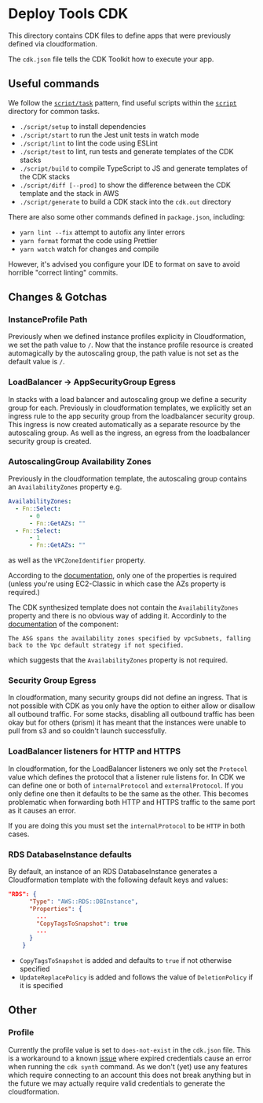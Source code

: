 # Deploy Tools CDK

This directory contains CDK files to define apps that were previously defined
via cloudformation.

The `cdk.json` file tells the CDK Toolkit how to execute your app.

## Useful commands
We follow the [`script/task`](https://github.com/github/scripts-to-rule-them-all) pattern,
find useful scripts within the [`script`](./script) directory for common tasks.

- `./script/setup` to install dependencies
- `./script/start` to run the Jest unit tests in watch mode
- `./script/lint` to lint the code using ESLint
- `./script/test` to lint, run tests and generate templates of the CDK stacks
- `./script/build` to compile TypeScript to JS and generate templates of the CDK stacks
- `./script/diff [--prod]` to show the difference between the CDK template and the stack in AWS
- `./script/generate` to build a CDK stack into the `cdk.out` directory

There are also some other commands defined in `package.json`, including:
- `yarn lint --fix` attempt to autofix any linter errors
- `yarn format` format the code using Prettier
- `yarn watch` watch for changes and compile

However, it's advised you configure your IDE to format on save to avoid horrible "correct linting" commits.

## Changes & Gotchas

### InstanceProfile Path

Previously when we defined instance profiles explicity in Cloudformation, we set the path value to `/`.
Now that the instance profile resource is created automagically by the autoscaling group,
the path value is not set as the default value is `/`.

### LoadBalancer -> AppSecurityGroup Egress

In stacks with a load balancer and autoscaling group we define a security group for each. Previously in
cloudformation templates, we explicitly set an ingress rule to the app security group from the loadbalancer
security group. This ingress is now created automatically as a separate resource by the autoscaling group.
As well as the ingress, an egress from the loadbalancer security group is created.

### AutoscalingGroup Availability Zones

Previously in the cloudformation template, the autoscaling group contains an `AvailabilityZones` property e.g.

```yaml
AvailabilityZones:
  - Fn::Select:
      - 0
      - Fn::GetAZs: ""
  - Fn::Select:
      - 1
      - Fn::GetAZs: ""
```

as well as the `VPCZoneIdentifier` property.

According to the [documentation](https://docs.aws.amazon.com/AWSCloudFormation/latest/UserGuide/aws-properties-as-group.html#cfn-as-group-availabilityzones), only one of the properties is required (unless you're using EC2-Classic in which case the AZs property is required.)

The CDK synthesized template does not contain the `AvailabilityZones` property and there is no obvious way of adding it. Accordinly to the
[documentation](https://docs.aws.amazon.com/cdk/api/latest/docs/@aws-cdk_aws-autoscaling.AutoScalingGroup.html) of the component:

```
The ASG spans the availability zones specified by vpcSubnets, falling back to the Vpc default strategy if not specified.
```

which suggests that the `AvailabilityZones` property is not required.

### Security Group Egress

In cloudformation, many security groups did not define an ingress. That is not possible with CDK as you
only have the option to either allow or disallow all outbound traffic. For some stacks, disabling
all outbound traffic has been okay but for others (prism) it has meant that the instances were unable to
pull from s3 and so couldn't launch successfully.

### LoadBalancer listeners for HTTP and HTTPS

In cloudformation, for the LoadBalancer listeners we only set the `Protocol` value which defines the
protocol that a listener rule listens for. In CDK we can define one or both of `internalProtocol` and
`externalProtocol`. If you only define one then it defaults to be the same as the other. This becomes
problematic when forwarding both HTTP and HTTPS traffic to the same port as it causes an error.

If you are doing this you must set the `internalProtocol` to be `HTTP` in both cases.

### RDS DatabaseInstance defaults

By default, an instance of an RDS DatabaseInstance generates a Cloudformation template
with the following default keys and values:

```json
"RDS": {
      "Type": "AWS::RDS::DBInstance",
      "Properties": {
        ...
        "CopyTagsToSnapshot": true
        ...
      }
    }
```

- `CopyTagsToSnapshot` is added and defaults to `true` if not otherwise specified
- `UpdateReplacePolicy` is added and follows the value of `DeletionPolicy` if it is specified

## Other

### Profile

Currently the profile value is set to `does-not-exist` in the `cdk.json` file.
This is a workaround to a known
[issue](https://github.com/aws/aws-cdk/issues/7849) where expired credentials
cause an error when running the `cdk synth` command. As we don't (yet) use any
features which require connecting to an account this does not break anything but
in the future we may actually require valid credentials to generate the
cloudformation.
